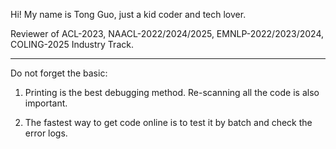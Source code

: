 Hi! My name is Tong Guo, just a kid coder and tech lover.

Reviewer of ACL-2023, NAACL-2022/2024/2025, EMNLP-2022/2023/2024, COLING-2025 Industry Track.

---

Do not forget the basic:

1) Printing is the best debugging method. Re-scanning all the code is also important.

2) The fastest way to get code online is to test it by batch and check the error logs.
